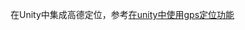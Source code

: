 在Unity中集成高德定位，参考[在unity中使用gps定位功能](https://blog.qzink.me/archives/%e5%9c%a8unity%e4%b8%ad%e4%bd%bf%e7%94%a8gps%e5%ae%9a%e4%bd%8d%e5%8a%9f%e8%83%bd.html#toc-4)